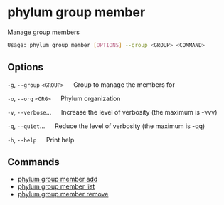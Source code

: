 # phylum group member

Manage group members

```sh
Usage: phylum group member [OPTIONS] --group <GROUP> <COMMAND>
```

## Options

`-g`, `--group` `<GROUP>`
&emsp; Group to manage the members for

`-o`, `--org` `<ORG>`
&emsp; Phylum organization

`-v`, `--verbose`...
&emsp; Increase the level of verbosity (the maximum is -vvv)

`-q`, `--quiet`...
&emsp; Reduce the level of verbosity (the maximum is -qq)

`-h`, `--help`
&emsp; Print help

## Commands

* [phylum group member add](./phylum_group_member_add.md)
* [phylum group member list](./phylum_group_member_list.md)
* [phylum group member remove](./phylum_group_member_remove.md)
